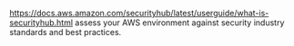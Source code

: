 https://docs.aws.amazon.com/securityhub/latest/userguide/what-is-securityhub.html
assess your AWS environment against security industry standards and best practices.